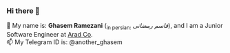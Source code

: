 ### Hi there 👋

💬 My name is: **Ghasem Ramezani** (<sub>in persian:</sub> *قاسم رمضانی*), and I am a Junior Software Engineer at [Arad Co](http://aradtechs.com/).  
📫 My Telegram ID is: @another_ghasem

<!--
**mg-ramezani/mg-ramezani** is a ✨ _special_ ✨ repository because its `README.md` (this file) appears on your GitHub profile.

Here are some ideas to get you started:

- 🔭 I’m currently working on ...
- 🌱 I’m currently learning ...
- 👯 I’m looking to collaborate on ...
- 🤔 I’m looking for help with ...
- 💬 Ask me about ...
- 📫 How to reach me: ...
- 😄 Pronouns: ...
- ⚡ Fun fact: ...
-->

